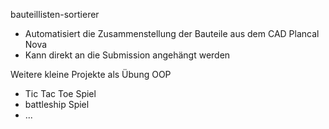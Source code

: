 bauteillisten-sortierer
- Automatisiert die Zusammenstellung der Bauteile aus dem CAD Plancal Nova
- Kann direkt an die Submission angehängt werden

Weitere kleine Projekte als Übung OOP
- Tic Tac Toe Spiel
- battleship Spiel
- ...
